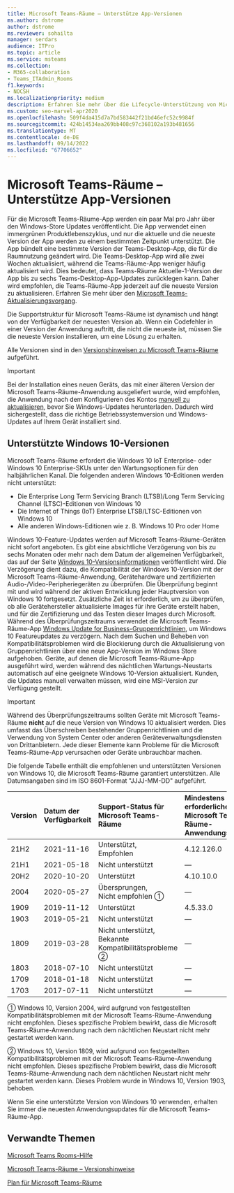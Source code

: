 ```yaml
---
title: Microsoft Teams-Räume – Unterstütze App-Versionen
ms.author: dstrome
author: dstrome
ms.reviewer: sohailta
manager: serdars
audience: ITPro
ms.topic: article
ms.service: msteams
ms.collection:
- M365-collaboration
- Teams_ITAdmin_Rooms
f1.keywords:
- NOCSH
ms.localizationpriority: medium
description: Erfahren Sie mehr über die Lifecycle-Unterstützung von Microsoft Teams-Räume, einschließlich der Struktur und der Phasen der dynamischen Unterstützung.
ms.custom: seo-marvel-apr2020
ms.openlocfilehash: 509f4da415d7a7bd583442f21bd46efc52c9984f
ms.sourcegitcommit: 424b14534aa269bb408c97c368102a193b481656
ms.translationtype: MT
ms.contentlocale: de-DE
ms.lasthandoff: 09/14/2022
ms.locfileid: "67706652"
---
```

# <a name="microsoft-teams-rooms-app-version-support"></a>Microsoft Teams-Räume – Unterstütze App-Versionen
 
Für die Microsoft Teams-Räume-App werden ein paar Mal pro Jahr über den Windows-Store Updates veröffentlicht. Die App verwendet einen immergrünen Produktlebenszyklus, und nur die aktuelle und die neueste Version der App werden zu einem bestimmten Zeitpunkt unterstützt. Die App bündelt eine bestimmte Version der Teams-Desktop-App, die für die Raumnutzung geändert wird. Die Teams-Desktop-App wird alle zwei Wochen aktualisiert, während die Teams-Räume-App weniger häufig aktualisiert wird. Dies bedeutet, dass Teams-Räume Aktuelle-1-Version der App bis zu sechs Teams-Desktop-App-Updates zurücklegen kann. Daher wird empfohlen, die Teams-Räume-App jederzeit auf die neueste Version zu aktualisieren. Erfahren Sie mehr über den [Microsoft Teams-Aktualisierungsvorgang](../teams-client-update.md).

Die Supportstruktur für Microsoft Teams-Räume ist dynamisch und hängt von der Verfügbarkeit der neuesten Version ab. Wenn ein Codefehler in einer Version der Anwendung auftritt, die nicht die neueste ist, müssen Sie die neueste Version installieren, um eine Lösung zu erhalten.

Alle Versionen sind in den [Versionshinweisen zu Microsoft Teams-Räume](rooms-release-note.md) aufgeführt.

> [!IMPORTANT]
> Bei der Installation eines neuen Geräts, das mit einer älteren Version der Microsoft Teams-Räume-Anwendung ausgeliefert wurde, wird empfohlen, die Anwendung nach dem Konfigurieren des Kontos [manuell zu aktualisieren](manual-update.md), bevor Sie Windows-Updates herunterladen. Dadurch wird sichergestellt, dass die richtige Betriebssystemversion und Windows-Updates auf Ihrem Gerät installiert sind.  

## <a name="windows-10-release-support"></a>Unterstützte Windows 10-Versionen

Microsoft Teams-Räume erfordert die Windows 10 IoT Enterprise- oder Windows 10 Enterprise-SKUs unter den Wartungsoptionen für den halbjährlichen Kanal. Die folgenden anderen Windows 10-Editionen werden nicht unterstützt:

- Die Enterprise Long Term Servicing Branch (LTSB)/Long Term Servicing Channel (LTSC)-Editionen von Windows 10
- Die Internet of Things (IoT) Enterprise LTSB/LTSC-Editionen von Windows 10
- Alle anderen Windows-Editionen wie z. B. Windows 10 Pro oder Home

Windows 10-Feature-Updates werden auf Microsoft Teams-Räume-Geräten nicht sofort angeboten. Es gibt eine absichtliche Verzögerung von bis zu sechs Monaten oder mehr nach dem Datum der allgemeinen Verfügbarkeit, das auf der Seite [Windows 10-Versionsinformationen](/windows/release-information/) veröffentlicht wird. Die Verzögerung dient dazu, die Kompatibilität der Windows 10-Version mit der Microsoft Teams-Räume-Anwendung, Gerätehardware und zertifizierten Audio-/Video-Peripheriegeräten zu überprüfen. Die Überprüfung beginnt mit und wird während der aktiven Entwicklung jeder Hauptversion von Windows 10 fortgesetzt. Zusätzliche Zeit ist erforderlich, um zu überprüfen, ob alle Gerätehersteller aktualisierte Images für ihre Geräte erstellt haben, und für die Zertifizierung und das Testen dieser Images durch Microsoft. Während des Überprüfungszeitraums verwendet die Microsoft Teams-Räume-App [Windows Update for Business-Gruppenrichtlinien](/windows/deployment/update/waas-manage-updates-wufb), um Windows 10 Featureupdates zu verzögern. Nach dem Suchen und Beheben von Kompatibilitätsproblemen wird die Blockierung durch die Aktualisierung von Gruppenrichtlinien über eine neue App-Version im Windows Store aufgehoben. Geräte, auf denen die Microsoft Teams-Räume-App ausgeführt wird, werden während des nächtlichen Wartungs-Neustarts automatisch auf eine geeignete Windows 10-Version aktualisiert. Kunden, die Updates manuell verwalten müssen, wird eine MSI-Version zur Verfügung gestellt.  

> [!IMPORTANT]
> Während des Überprüfungszeitraums sollten Geräte mit Microsoft Teams-Räume **nicht** auf die neue Version von Windows 10 aktualisiert werden. Dies umfasst das Überschreiben bestehender Gruppenrichtlinien und die Verwendung von System Center oder anderen Geräteverwaltungsdiensten von Drittanbietern. Jede dieser Elemente kann Probleme für die Microsoft Teams-Räume-App verursachen oder Geräte unbrauchbar machen.  

Die folgende Tabelle enthält die empfohlenen und unterstützten Versionen von Windows 10, die Microsoft Teams-Räume garantiert unterstützen. Alle Datumsangaben sind im ISO 8601-Format "JJJJ-MM-DD" aufgeführt.

| Version | Datum der Verfügbarkeit | Support-Status für Microsoft Teams-Räume                    | Mindestens erforderliche Microsoft Teams-Räume-Anwendungsversion | Empfohlener BS-Build |
|:--------|:------------------|:--------------------------------------------------------|:--------------------------------------------------|:---------------------|
| 21H2    | 2021-11-16        | Unterstützt,<br>Empfohlen                               | 4.12.126.0                                        | 19044.1288           |
| 21H1    | 2021-05-18        | Nicht unterstützt                                           | &#x2014;                                          | &#x2014;             |
| 20H2    | 2020-10-20        | Unterstützt                                               | 4.10.10.0                                         | 19042.631            |
| 2004    | 2020-05-27        | Übersprungen, <br/> Nicht empfohlen &#x2780;                 | &#x2014;                                          | &#x2014;             |
| 1909    | 2019-11-12        | Unterstützt                                               | 4.5.33.0                                          | 18363.418            |
| 1903    | 2019-05-21        | Nicht unterstützt                                           | &#x2014;                                          | &#x2014;             |
| 1809    | 2019-03-28        | Nicht unterstützt, <br/>Bekannte Kompatibilitätsprobleme &#x2781; | &#x2014;                                          | &#x2014;             |
| 1803    | 2018-07-10        | Nicht unterstützt                                           | &#x2014;                                          | &#x2014;             |
| 1709    | 2018-01-18        | Nicht unterstützt                                           | &#x2014;                                          | &#x2014;             |
| 1703    | 2017-07-11        | Nicht unterstützt                                           | &#x2014;                                          | &#x2014;             |

&#x2780; Windows 10, Version 2004, wird aufgrund von festgestellten Kompatibilitätsproblemen mit der Microsoft Teams-Räume-Anwendung nicht empfohlen. Dieses spezifische Problem bewirkt, dass die Microsoft Teams-Räume-Anwendung nach dem nächtlichen Neustart nicht mehr gestartet werden kann. 

&#x2781; Windows 10, Version 1809, wird aufgrund von festgestellten Kompatibilitätsproblemen mit der Microsoft Teams-Räume-Anwendung nicht empfohlen. Dieses spezifische Problem bewirkt, dass die Microsoft Teams-Räume-Anwendung nach dem nächtlichen Neustart nicht mehr gestartet werden kann. Dieses Problem wurde in Windows 10, Version 1903, behoben.  

Wenn Sie eine unterstützte Version von Windows 10 verwenden, erhalten Sie immer die neuesten Anwendungsupdates für die Microsoft Teams-Räume-App.  


## <a name="related-topics"></a>Verwandte Themen

[Microsoft Teams Rooms-Hilfe](https://support.office.com/article/Skype-Room-Systems-version-2-help-e667f40e-5aab-40c1-bd68-611fe0002ba2)

[Microsoft Teams-Räume – Versionshinweise](rooms-release-note.md)

[Plan für Microsoft Teams-Räume](rooms-plan.md)

